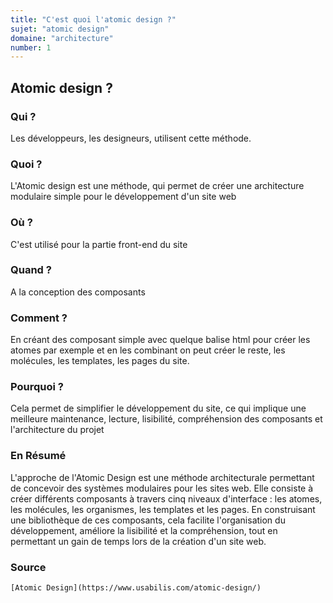 ```yaml
---
title: "C'est quoi l'atomic design ?"
sujet: "atomic design"
domaine: "architecture"
number: 1
---
```



## Atomic design ?

### Qui ?

 Les développeurs, les designeurs, utilisent cette méthode.

### Quoi ?

 L'Atomic design est une méthode, qui permet de créer une architecture modulaire simple pour le développement d'un site web

### Où ?

 C'est utilisé pour la partie front-end du site

### Quand ?

 A la conception des composants

### Comment ?

 En créant des composant simple avec quelque balise html pour créer les atomes par exemple et en les combinant on peut créer le reste, les molécules, les templates, les pages du site.

### Pourquoi ?

 Cela permet de simplifier le développement du site, ce qui implique une meilleure maintenance, lecture, lisibilité, compréhension des composants et l'architecture du projet

### En Résumé

 L'approche de l'Atomic Design est une méthode architecturale permettant de concevoir des systèmes modulaires pour les sites web. Elle consiste à créer différents composants à travers cinq niveaux d'interface : les atomes, les molécules, les organismes, les templates et les pages. En construisant une bibliothèque de ces composants, cela facilite l'organisation du développement, améliore la lisibilité et la compréhension, tout en permettant un gain de temps lors de la création d'un site web.

### Source

    [Atomic Design](https://www.usabilis.com/atomic-design/)